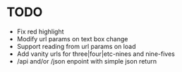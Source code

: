 # TODO

- Fix red highlight
- Modify url params on text box change
- Support reading from url params on load
- Add vanity urls for three|four|etc-nines and nine-fives
- /api and/or /json enpoint with simple json return
